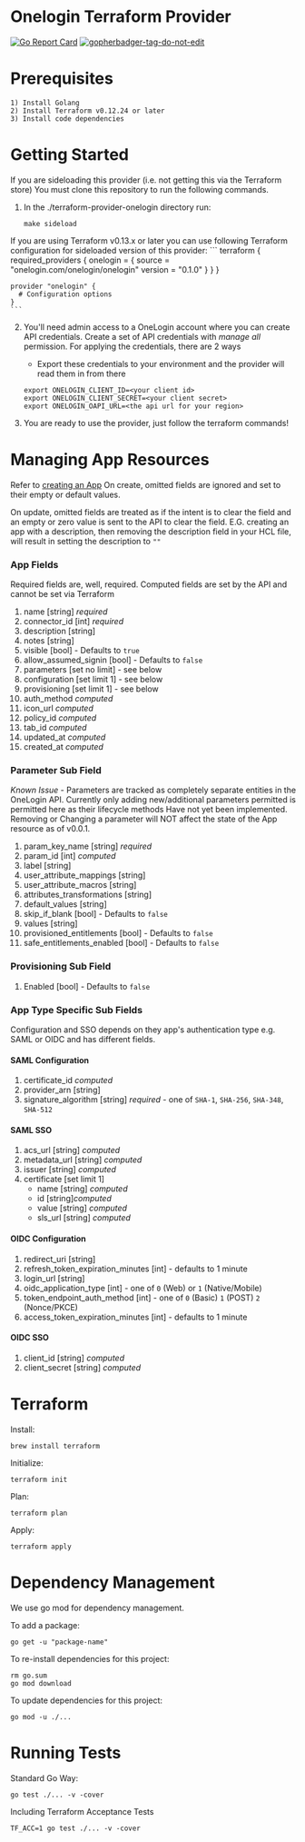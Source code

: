 # Onelogin Terraform Provider
[![Go Report Card](https://goreportcard.com/badge/github.com/onelogin/terraform-provider-onelogin)](https://goreportcard.com/report/github.com/onelogin/terraform-provider-onelogin)
<a href='https://github.com/dcaponi/gopherbadger' target='_blank'>![gopherbadger-tag-do-not-edit](https://img.shields.io/badge/Go%20Coverage-100%25-brightgreen.svg?longCache=true&style=flat)</a>

# Prerequisites
    1) Install Golang
    2) Install Terraform v0.12.24 or later
    3) Install code dependencies

# Getting Started
If you are sideloading this provider (i.e. not getting this via the Terraform store) You must clone this repository to run the following commands.

1) In the ./terraform-provider-onelogin directory run:
    ```
    make sideload
    ```

If you are using Terraform v0.13.x or later you can use following Terraform configuration for sideloaded version of this provider:
    ```
    terraform {
      required_providers {
        onelogin = {
          source  = "onelogin.com/onelogin/onelogin"
          version = "0.1.0"
        }
      }
    }

    provider "onelogin" {
      # Configuration options
    }
    ```

2) You'll need admin access to a OneLogin account where you can create API credentials. Create a set of API credentials with _manage all_ permission. For applying the credentials, there are 2 ways

    * Export these credentials to your environment and the provider will read them in from there
    ```
    export ONELOGIN_CLIENT_ID=<your client id>
    export ONELOGIN_CLIENT_SECRET=<your client secret>
    export ONELOGIN_OAPI_URL=<the api url for your region>
    ```

3) You are ready to use the provider, just follow the terraform commands!

# Managing App Resources
Refer to [creating an App](https://developers.onelogin.com/api-docs/2/apps/create-app)
On create, omitted fields are ignored and set to their empty or default values.

On update, omitted fields are treated as if the intent is to clear the field and
an empty or zero value is sent to the API to clear the field. E.G. creating an app with
a description, then removing the description field in your HCL file, will result in
setting the description to `""`

### App Fields
Required fields are, well, required.
Computed fields are set by the API and cannot be set via Terraform

1) name [string] *required*
2) connector_id [int] *required*
1) description [string]
2) notes [string]
3) visible [bool] - Defaults to `true`
4) allow_assumed_signin [bool] - Defaults to `false`
5) parameters [set no limit] - see below
6) configuration [set limit 1] - see below
7) provisioning [set limit 1] - see below
8) auth_method *computed*
9) icon_url *computed*
10) policy_id *computed*
11) tab_id *computed*
12) updated_at *computed*
13) created_at *computed*

### Parameter Sub Field
*Known Issue* - Parameters are tracked as completely separate entities in the OneLogin API.
Currently only adding new/additional parameters permitted is permitted here as their lifecycle methods Have not yet been implemented. Removing or Changing a parameter will NOT affect the state of the App resource as of v0.0.1.

1) param_key_name [string] *required*
2) param_id [int] *computed*
3) label [string]
4) user_attribute_mappings [string]
5) user_attribute_macros [string]
6) attributes_transformations [string]
7) default_values [string]
8) skip_if_blank [bool] - Defaults to `false`
9) values [string]
10) provisioned_entitlements [bool] - Defaults to `false`
11) safe_entitlements_enabled [bool] - Defaults to `false`

### Provisioning Sub Field
1) Enabled [bool] - Defaults to `false`

### App Type Specific Sub Fields
Configuration and SSO depends on they app's authentication type e.g. SAML or OIDC and has different fields.

#### SAML Configuration
1) certificate_id *computed*
2) provider_arn [string]
3) signature_algorithm [string] *required* - one of `SHA-1`, `SHA-256`, `SHA-348`, `SHA-512`

#### SAML SSO
1) acs_url [string] *computed*
2) metadata_url [string] *computed*
3) issuer [string] *computed*
4) certificate [set limit 1]
    * name [string] *computed*
    * id [string]*computed*
    * value [string] *computed*
    * sls_url [string] *computed*

#### OIDC Configuration
1) redirect_uri [string]
2) refresh_token_expiration_minutes [int] - defaults to 1 minute
3) login_url [string]
4) oidc_application_type [int] - one of `0` (Web) or `1` (Native/Mobile)
5) token_endpoint_auth_method [int] - one of `0` (Basic) `1` (POST) `2` (Nonce/PKCE)
6) access_token_expiration_minutes [int] - defaults to 1 minute

#### OIDC SSO
1) client_id [string] *computed*
2) client_secret [string] *computed*

# Terraform
Install:
```
brew install terraform
```

Initialize:
 ```
terraform init
```

Plan:
```
terraform plan
```

Apply:
```
terraform apply
```

# Dependency Management
We use go mod for dependency management.

To add a package:

```
go get -u "package-name"
```

To re-install dependencies for this project:
```
rm go.sum
go mod download
```

To update dependencies for this project:
```
go mod -u ./...
```

# Running Tests
Standard Go Way:
```
go test ./... -v -cover
```

Including Terraform Acceptance Tests
```
TF_ACC=1 go test ./... -v -cover
```

